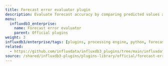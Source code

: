 ```yaml
---
title: Forecast error evaluator plugin
description: Evaluate forecast accuracy by comparing predicted values against actual measurements.
menu:
  influxdb3_enterprise:
    name: Forecast error evaluator
    parent: Official plugins
weight: 3
influxdb3/enterprise/tags: [plugins, processing engine, python, forecasting, evaluation, analytics]
related:
  - https://github.com/influxdata/influxdb3_plugins/tree/main/influxdata/forecast_error_evaluator, Forecast error evaluator plugin on GitHub
source: /shared/influxdb3-plugins/plugins-library/official/forecast-error-evaluator.md
---
```


<!-- //SOURCE - content/shared/influxdb3-plugins/plugins-library/official/forecast-error-evaluator.md -->